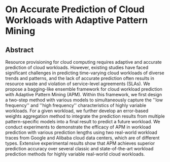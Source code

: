 # On Accurate Prediction of Cloud Workloads with Adaptive Pattern Mining

## Abstract

Resource provisioning for cloud computing requires adaptive and accurate prediction of cloud workloads. However, existing studies have faced significant challenges in predicting time-varying cloud workloads of diverse trends and patterns, and the lack of accurate prediction often results in resource waste and violation of service-level agreements (SLAs). We propose a bagging-like ensemble framework for cloud workload prediction with Adaptive Pattern Mining (APM). Within this framework, we first design a two-step method with various models to simultaneously capture the ''low frequency'' and ''high frequency'' characteristics of highly variable workloads. For a given workload, we further develop an error-based weights aggregation method to integrate the prediction results from multiple pattern-specific models into a final result to predict a future workload. We conduct experiments to demonstrate the efficacy of APM in workload prediction with various prediction lengths using two real-world workload traces from Google and Alibaba cloud data centers, which are of different types. Extensive experimental results show that APM achieves superior prediction accuracy over several classic and state-of-the-art workload prediction methods for highly variable real-world cloud workloads.
